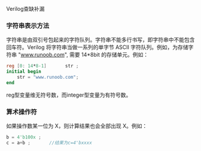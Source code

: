 Verilog查缺补漏

### 字符串表示方法

字符串是由双引号包起来的字符队列。字符串不能多行书写，即字符串中不能包含回车符。Verilog 将字符串当做一系列的单字节 ASCII 字符队列。例如，为存储字符串 "www.runoob.com", 需要 14*8bit 的存储单元。例如：

```verilog
reg [0: 14*8-1]       str ;
initial begin
    str = "www.runoob.com";
end  
```

reg型变量维无符号数，而integer型变量为有符号数。

### 算术操作符

如果操作数某一位为 X，则计算结果也会全部出现 X。例如：

```verilog
b = 4'b100x ;
c = a+b ;       //结果为c=4'bxxxx
```

